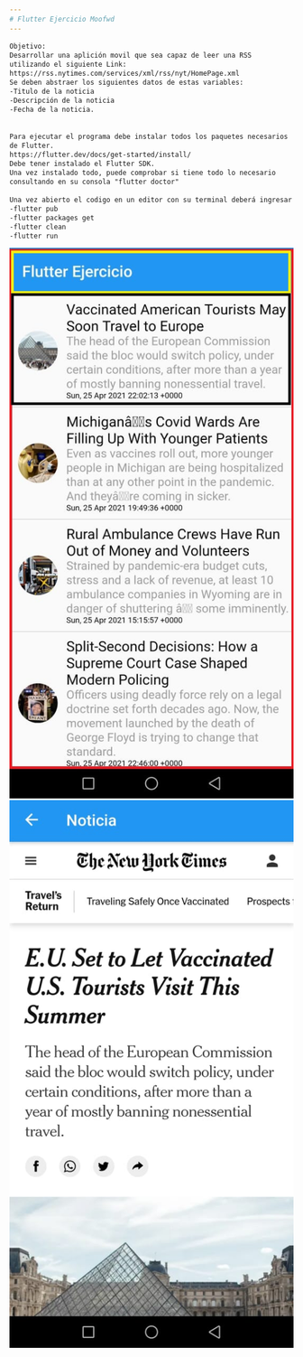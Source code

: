 ```yaml
---
# Flutter Ejercicio Moofwd
---
```

```
Objetivo:
Desarrollar una aplición movil que sea capaz de leer una RSS 
utilizando el siguiente Link: https://rss.nytimes.com/services/xml/rss/nyt/HomePage.xml
Se deben abstraer los siguientes datos de estas variables:
-Titulo de la noticia
-Descripción de la noticia
-Fecha de la noticia.
 

Para ejecutar el programa debe instalar todos los paquetes necesarios de Flutter.
https://flutter.dev/docs/get-started/install/
Debe tener instalado el Flutter SDK.
Una vez instalado todo, puede comprobar si tiene todo lo necesario consultando en su consola "flutter doctor"

Una vez abierto el codigo en un editor con su terminal deberá ingresar
-flutter pub
-flutter packages get
-flutter clean
-flutter run
```
 
![ScreenShot](https://raw.githubusercontent.com/fluushx/Flutter_Test/main/Ejercicio/assets/Final.png)
![ScreenShot](https://raw.githubusercontent.com/fluushx/Flutter_Test/main/Ejercicio/assets/Final2.png)

